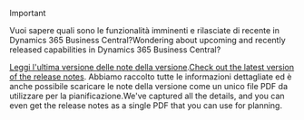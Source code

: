 > [!IMPORTANT]
>
> <span data-ttu-id="9cd63-101">Vuoi sapere quali sono le funzionalità imminenti e rilasciate di recente in Dynamics 365 Business Central?</span><span class="sxs-lookup"><span data-stu-id="9cd63-101">Wondering about upcoming and recently released capabilities in Dynamics 365 Business Central?</span></span>
>
> <span data-ttu-id="9cd63-102">[Leggi l'ultima versione delle note della versione](/business-applications-release-notes/october18/dynamics365-business-central/).</span><span class="sxs-lookup"><span data-stu-id="9cd63-102">[Check out the latest version of the release notes](/business-applications-release-notes/october18/dynamics365-business-central/).</span></span> <span data-ttu-id="9cd63-103">Abbiamo raccolto tutte le informazioni dettagliate ed è anche possibile scaricare le note della versione come un unico file PDF da utilizzare per la pianificazione.</span><span class="sxs-lookup"><span data-stu-id="9cd63-103">We've captured all the details, and you can even get the release notes as a single PDF that you can use for planning.</span></span>  
